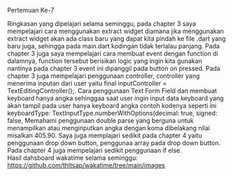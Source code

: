 Pertemuan Ke-7 

Ringkasan yang dipelajari selama seminggu, pada chapter 3 saya mempelajari cara menggunakan extract widget diamana jika menggunakan extract widget akan ada class baru yang dapat kita pindah ke file .dart yang baru juga, 
sehingga pada main.dart kodingan tidak terlalau panjang. Pada chapter 3 juga saya mempelajari cara membuat event dengan function di dalamnya, function tersebut berisikan logic yang ingin kita gunakan nantinya pada chapter 3 event ini dipanggil pada button on pressed. 
Pada chapter 3 juga mempelajari penggunaan controller, controller yang menerima inputan dari user yaitu  final inputController = TextEditingController();.
Cara penggunaan Text Form Field dan membuat keyboard hanya angka sehinggaa saat user ingin input data keyboard yang akan tampil pada user hanya keyboard angka contoh kodenya seperti ini keyboardType: TextInputType.numberWithOptions(decimal: true, signed: false, 
Memahami penggunaan double parse yang berguna untuk menampilkan atau menginputkan angka dengan koma dibelakang nilai misalkan 405.90. Saya juga memplajari sedikit pada chapter 4 yaitu penggunaan drop down button, 
penggunaa array pada drop down button. Pada chapter 4 juga mempelajari sedikit penggunaan if else.   
Hasil dahsboard wakatime selama seminggu:
https://github.com/thltsap/wakatime/tree/main/images
